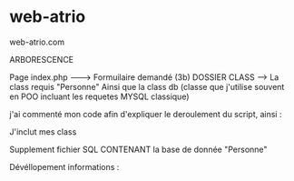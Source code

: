 # web-atrio
web-atrio.com

ARBORESCENCE

 Page index.php ---> Formuilaire demandé (3b)
  DOSSIER CLASS --> La class requis "Personne" Ainsi que la class db (classe que j'utilise souvent en POO incluant les requetes MYSQL classique)
  
  j'ai commenté mon code afin d'expliquer le deroulement du script, ainsi :
  
  J'inclut mes class

 
 Supplement fichier SQL CONTENANT la base de donnée "Personne"
 
 
 Dévéllopement informations :
 
 

